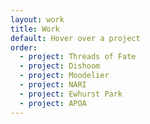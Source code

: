```yaml
---
layout: work
title: Work
default: Hover over a project
order:
  - project: Threads of Fate
  - project: Dishoom
  - project: Moodelier
  - project: NARI
  - project: Ewhurst Park
  - project: APOA
---
```

